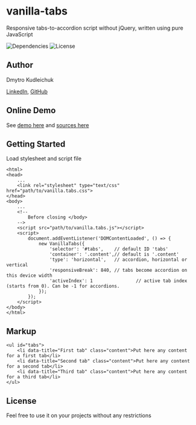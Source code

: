 # vanilla-tabs
Responsive tabs-to-accordion script without jQuery, written using pure JavaScript

<p>
<img src="https://img.shields.io/badge/dependencies-no-success.svg" alt="Dependencies" />
<img src="https://img.shields.io/badge/license-MIT-green.svg" alt="License" />
</p>

## Author

Dmytro Kudleichuk

<a href="https://www.linkedin.com/in/dmytro-kudleichuk/">LinkedIn</a>, <a href="https://github.com/DKudleichuk">GitHub</a>

## Online Demo

See <a href="https://dkudleichuk.github.io/vanilla-tabs/example.html">demo here</a> and <a href="https://github.com/DKudleichuk/vanilla-tabs">sources here</a>

## Getting Started

Load stylesheet and script file

```
<html>
<head>
	...
	<link rel="stylesheet" type="text/css" href="path/to/vanilla.tabs.css">
</head>
<body>
	...
	<!--
		Before closing </body>
	-->
	<script src="path/to/vanilla.tabs.js"></script>
	<script>
		document.addEventListener('DOMContentLoaded', () => {
			new VanillaTabs({
				'selector': '#tabs',	// default ID 'tabs'
				'container': '.content',// default is '.content'
				'type': 'horizontal', 	// accordion, horizontal or vertical
				'responsiveBreak': 840,	// tabs become accordion on this device width
				'activeIndex': 1				// active tab index (starts from 0). Can be -1 for accordions.
			});
		});
	</script>
</body>
</html>
```

## Markup

```
<ul id="tabs">
	<li data-title="First tab" class="content">Put here any content for a first tab</li>
	<li data-title="Second tab" class="content">Put here any content for a second tab</li>
	<li data-title="Third tab" class="content">Put here any content for a third tab</li>
</ul>
```

## License

Feel free to use it on your projects without any restrictions